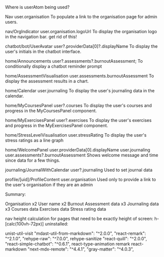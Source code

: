 Where is userAtom being used?

Nav
user.organisation
To populate a link to the organisation page for admin users.

nav/OrgIndicator
user.organisation.logoUrl
To display the organisation logo in the navigation bar. get rid of this!

chatbot/bot/UserAvatar
user?.providerData[0]?.displayName
To display the user's initials in the chatbot interface.

home/Announcements
user?.assessments?.burnoutAssessment;
To conditionally display a chatbot reminder prompt

home/AssessmentVisualisation
user.assessments.burnoutAssessment
To display the assessment results in a chart.

home/Calendar
user.journaling
To display the user's journaling data in the calendar.

home/MyCoursesPanel
user?.courses
To display the user's courses and progress in the MyCoursesPanel component.

home/MyExercisesPanel
user?.exercises
To display the user's exercises and progress in the MyExercisesPanel component.

home/StressLevelVisualisation
user.stressRating
To display the user's stress ratings as a line graph

home/WelcomePanel
user.providerData[0].displayName
user.journaling
user.assessments?.burnoutAssessment
Shows welcome message and time since data for a few things.

journaling/JournalWithCalendar
user?.journaling
Used to set journal data

profile/[uid]/ProfileContent
user.organisation
Used only to provide a link to the user's organisation if they are an admin

Summary:

Organisation x2
User name x2
Burnout Assessment data x3
Journaling data x3
Courses data
Exercises data
Stress rating data

nav height calculation for pages that need to be exactly height of screen: h-[calc(100vh-72px)]
uninstalled:

unist-util-visit
"mdast-util-from-markdown": "^2.0.0",
"react-remark": "^2.1.0",
"rehype-raw": "^7.0.0",
rehype-sanitize
"react-quill": "^2.0.0",
"react-simple-chatbot": "^0.6.1",
react-type-animation
remark
react-markdown
"next-mdx-remote": "^4.4.1",
"gray-matter": "^4.0.3",
